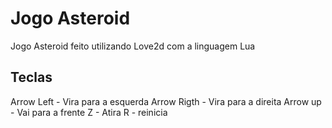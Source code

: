 # Jogo Asteroid
Jogo Asteroid feito utilizando Love2d com a linguagem Lua

## Teclas
Arrow Left - Vira para a esquerda
Arrow Rigth - Vira para a direita
Arrow up - Vai para a frente
Z - Atira
R - reinicia
